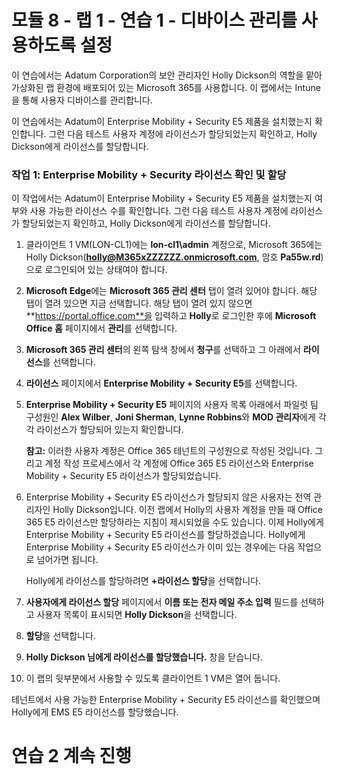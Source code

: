 ﻿# 모듈 8 - 랩 1 - 연습 1 - 디바이스 관리를 사용하도록 설정


이 연습에서는 Adatum Corporation의 보안 관리자인 Holly Dickson의 역할을 맡아 가상화된 랩 환경에 배포되어 있는 Microsoft 365를 사용합니다. 이 랩에서는 Intune을 통해 사용자 디바이스를 관리합니다.

이 연습에서는 Adatum이 Enterprise Mobility + Security E5 제품을 설치했는지 확인합니다. 그런 다음 테스트 사용자 계정에 라이선스가 할당되었는지 확인하고, Holly Dickson에게 라이선스를 할당합니다.

### 작업 1: Enterprise Mobility + Security 라이선스 확인 및 할당

이 작업에서는 Adatum이 Enterprise Mobility + Security E5 제품을 설치했는지 여부와 사용 가능한 라이선스 수를 확인합니다. 그런 다음 테스트 사용자 계정에 라이선스가 할당되었는지 확인하고, Holly Dickson에게 라이선스를 할당합니다.

1. 클라이언트 1 VM(LON-CL1)에는 **lon-cl1\admin** 계정으로, Microsoft 365에는 Holly Dickson(**holly@M365xZZZZZZ.onmicrosoft.com**, 암호 **Pa55w.rd**)으로 로그인되어 있는 상태여야 합니다.

2. **Microsoft Edge**에는 **Microsoft 365 관리 센터** 탭이 열려 있어야 합니다. 해당 탭이 열려 있으면 지금 선택합니다. 해당 탭이 열려 있지 않으면 **https://portal.office.com**을 입력하고 **Holly**로 로그인한 후에 **Microsoft Office 홈** 페이지에서 **관리**를 선택합니다.

3. **Microsoft 365 관리 센터**의 왼쪽 탐색 창에서 **청구**를 선택하고 그 아래에서 **라이선스**를 선택합니다.

4. **라이선스** 페이지에서 **Enterprise Mobility + Security E5**를 선택합니다.

5. **Enterprise Mobility + Security E5** 페이지의 사용자 목록 아래에서 파일럿 팀 구성원인 **Alex Wilber**, **Joni Sherman**, **Lynne Robbins**와 **MOD 관리자**에게 각각 라이선스가 할당되어 있는지 확인합니다.

    **참고:** 이러한 사용자 계정은 Office 365 테넌트의 구성원으로 작성된 것입니다. 그리고 계정 작성 프로세스에서 각 계정에 Office 365 E5 라이선스와 Enterprise Mobility + Security E5 라이선스가 할당되었습니다.

6. Enterprise Mobility + Security E5 라이선스가 할당되지 않은 사용자는 전역 관리자인 Holly Dickson입니다. 이전 랩에서 Holly의 사용자 계정을 만들 때 Office 365 E5 라이선스만 할당하라는 지침이 제시되었을 수도 있습니다. 이제 Holly에게 Enterprise Mobility + Security E5 라이선스를 할당하겠습니다.  Holly에게 Enterprise Mobility + Security E5 라이선스가 이미 있는 경우에는 다음 작업으로 넘어가면 됩니다.

    Holly에게 라이선스를 할당하려면 **+라이선스 할당**을 선택합니다.

7. **사용자에게 라이선스 할당** 페이지에서 **이름 또는 전자 메일 주소 입력** 필드를 선택하고 사용자 목록이 표시되면 **Holly Dickson**을 선택합니다.

8. **할당**을 선택합니다.

9. **Holly Dickson 님에게 라이선스를 할당했습니다.** 창을 닫습니다.

10. 이 랩의 뒷부분에서 사용할 수 있도록 클라이언트 1 VM은 열어 둡니다.

테넌트에서 사용 가능한 Enterprise Mobility + Security E5 라이선스를 확인했으며 Holly에게 EMS E5 라이선스를 할당했습니다.



# 연습 2 계속 진행
